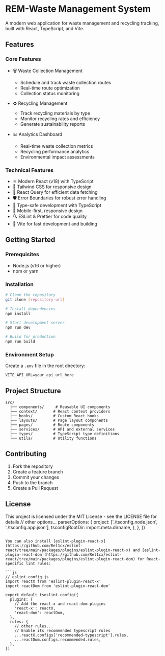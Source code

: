 # REM-Waste Management System

A modern web application for waste management and recycling tracking, built with React, TypeScript, and Vite.

## Features

### Core Features
- 🗑️ Waste Collection Management
  - Schedule and track waste collection routes
  - Real-time route optimization
  - Collection status monitoring

- ♻️ Recycling Management
  - Track recycling materials by type
  - Monitor recycling rates and efficiency
  - Generate sustainability reports

- 📊 Analytics Dashboard
  - Real-time waste collection metrics
  - Recycling performance analytics
  - Environmental impact assessments

### Technical Features
- ⚛️ Modern React (v18) with TypeScript
- 🎨 Tailwind CSS for responsive design
- 🔄 React Query for efficient data fetching
- 🛡️ Error Boundaries for robust error handling
- 🧪 Type-safe development with TypeScript
- 📱 Mobile-first, responsive design
- 🔍 ESLint & Prettier for code quality
- 🚀 Vite for fast development and building

## Getting Started

### Prerequisites
- Node.js (v16 or higher)
- npm or yarn

### Installation
```bash
# Clone the repository
git clone [repository-url]

# Install dependencies
npm install

# Start development server
npm run dev

# Build for production
npm run build
```

### Environment Setup
Create a `.env` file in the root directory:
```env
VITE_API_URL=your_api_url_here
```

## Project Structure
```
src/
  ├── components/     # Reusable UI components
  ├── context/       # React context providers
  ├── hooks/         # Custom React hooks
  ├── layouts/       # Page layout components
  ├── pages/         # Route components
  ├── services/      # API and external services
  ├── types/         # TypeScript type definitions
  └── utils/         # Utility functions
```

## Contributing
1. Fork the repository
2. Create a feature branch
3. Commit your changes
4. Push to the branch
5. Create a Pull Request

## License
This project is licensed under the MIT License - see the LICENSE file for details
    // other options...
    parserOptions: {
      project: ['./tsconfig.node.json', './tsconfig.app.json'],
      tsconfigRootDir: import.meta.dirname,
    },
  },
})
```

You can also install [eslint-plugin-react-x](https://github.com/Rel1cx/eslint-react/tree/main/packages/plugins/eslint-plugin-react-x) and [eslint-plugin-react-dom](https://github.com/Rel1cx/eslint-react/tree/main/packages/plugins/eslint-plugin-react-dom) for React-specific lint rules:

```js
// eslint.config.js
import reactX from 'eslint-plugin-react-x'
import reactDom from 'eslint-plugin-react-dom'

export default tseslint.config({
  plugins: {
    // Add the react-x and react-dom plugins
    'react-x': reactX,
    'react-dom': reactDom,
  },
  rules: {
    // other rules...
    // Enable its recommended typescript rules
    ...reactX.configs['recommended-typescript'].rules,
    ...reactDom.configs.recommended.rules,
  },
})
```
